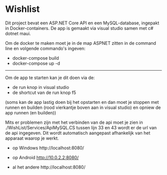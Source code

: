 # Wishlist
 
Dit project bevat een ASP.NET Core API en een MySQL-database, ingepakt in Docker-containers.
De app is gemaakt via visual studio samen met c# dotnet maui.

Om de docker te maken moet je in de map ASPNET zitten in de command line en volgende commando's ingeven:

- docker-compose build
- docker-compose up -d


<hr>

Om de app te starten kan je dit doen via de:

- de run knop in visual studio
- de shortcut van de run knop f5

(soms kan de app lastig doen bij het opstarten en dan moet je stoppen met runnen en builden (rood vierkantje boven aan in visual studio) en opniew de app runnen (en builden))

Mits er problemen zijn met het verbinden van de api moet je zien in ./WishList/Services/ApiMySQL.CS
tussen lijn 33 en 43 wordt er de url van de api ingegeven. Dit wordt automatisch aangepast afhankelijk van het apparaat waarop je werkt.

- op Windows http://localhost:8080/

- op Android http://10.0.2.2:8080/

- al het andere http://localhost:8080/
